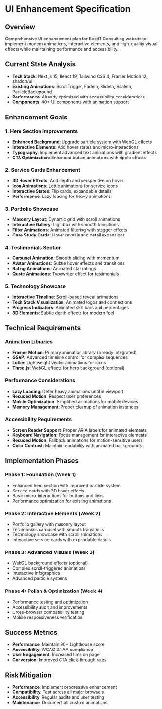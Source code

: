 # UI Enhancement Specification

## Overview
Comprehensive UI enhancement plan for BestIT Consulting website to implement modern animations, interactive elements, and high-quality visual effects while maintaining performance and accessibility.

## Current State Analysis
- **Tech Stack**: Next.js 15, React 19, Tailwind CSS 4, Framer Motion 12, shadcn/ui
- **Existing Animations**: ScrollTrigger, FadeIn, SlideIn, ScaleIn, ParticleBackground
- **Performance**: Already optimized with accessibility considerations
- **Components**: 40+ UI components with animation support

## Enhancement Goals

### 1. Hero Section Improvements
- **Enhanced Background**: Upgrade particle system with WebGL effects
- **Interactive Elements**: Add hover states and micro-interactions
- **Typography**: Implement advanced text animations with gradient effects
- **CTA Optimization**: Enhanced button animations with ripple effects

### 2. Service Cards Enhancement
- **3D Hover Effects**: Add depth and perspective on hover
- **Icon Animations**: Lottie animations for service icons
- **Interactive States**: Flip cards, expandable details
- **Performance**: Lazy loading for heavy animations

### 3. Portfolio Showcase
- **Masonry Layout**: Dynamic grid with scroll animations
- **Interactive Gallery**: Lightbox with smooth transitions
- **Filter Animations**: Animated filtering with stagger effects
- **Case Study Cards**: Hover reveals and detail expansions

### 4. Testimonials Section
- **Carousel Animation**: Smooth sliding with momentum
- **Avatar Animations**: Subtle hover effects and transitions
- **Rating Animations**: Animated star ratings
- **Quote Animations**: Typewriter effect for testimonials

### 5. Technology Showcase
- **Interactive Timeline**: Scroll-based reveal animations
- **Tech Stack Visualization**: Animated logos and connections
- **Progress Indicators**: Animated skill bars and percentages
- **3D Elements**: Subtle depth effects for modern feel

## Technical Requirements

### Animation Libraries
- **Framer Motion**: Primary animation library (already integrated)
- **GSAP**: Advanced timeline control for complex sequences
- **Lottie**: Lightweight vector animations for icons
- **Three.js**: WebGL effects for hero background (optional)

### Performance Considerations
- **Lazy Loading**: Defer heavy animations until in viewport
- **Reduced Motion**: Respect user preferences
- **Mobile Optimization**: Simplified animations for mobile devices
- **Memory Management**: Proper cleanup of animation instances

### Accessibility Requirements
- **Screen Reader Support**: Proper ARIA labels for animated elements
- **Keyboard Navigation**: Focus management for interactive elements
- **Reduced Motion**: Fallback animations for motion-sensitive users
- **Color Contrast**: Maintain readability with animated backgrounds

## Implementation Phases

### Phase 1: Foundation (Week 1)
- Enhanced hero section with improved particle system
- Service cards with 3D hover effects
- Basic micro-interactions for buttons and links
- Performance optimization for existing animations

### Phase 2: Interactive Elements (Week 2)
- Portfolio gallery with masonry layout
- Testimonials carousel with smooth transitions
- Technology showcase with scroll animations
- Interactive service cards with expandable details

### Phase 3: Advanced Visuals (Week 3)
- WebGL background effects (optional)
- Complex scroll-triggered animations
- Interactive infographics
- Advanced particle systems

### Phase 4: Polish & Optimization (Week 4)
- Performance testing and optimization
- Accessibility audit and improvements
- Cross-browser compatibility testing
- Mobile responsiveness verification

## Success Metrics
- **Performance**: Maintain 90+ Lighthouse score
- **Accessibility**: WCAG 2.1 AA compliance
- **User Engagement**: Increased time on page
- **Conversion**: Improved CTA click-through rates

## Risk Mitigation
- **Performance**: Implement progressive enhancement
- **Compatibility**: Test across all major browsers
- **Accessibility**: Regular audits and user testing
- **Maintenance**: Document all custom animations

